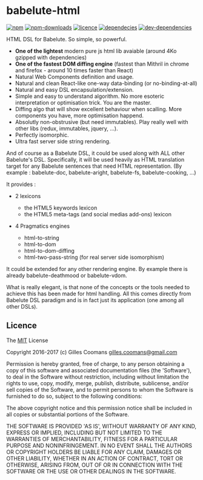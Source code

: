 # babelute-html

[![npm](https://img.shields.io/npm/v/babelute-html.svg)]()
[![npm-downloads](https://img.shields.io/npm/dm/babelute-html.svg)]()
[![licence](https://img.shields.io/npm/l/babelute-html.svg)]()
[![dependecies](https://img.shields.io/david/nomocas/babelute-html.svg)]()
[![dev-dependencies](https://img.shields.io/david/dev/nomocas/babelute-html.svg)]()

HTML DSL for Babelute. So simple, so powerful.

- __One of the lightest__ modern pure js html lib avaiable (around 4Ko gzipped with dependencies) 
- __One of the fastest DOM diffing engine__ (fastest than Mithril in chrome and firefox - around 10 times faster than React)
- Natural Web Components definition and usage.
- Natural and clean React-like one-way data-binding (or no-binding-at-all)
- Natural and easy DSL encapsulation/extension.
- Simple and easy to understand algorithm. No more esoteric interpretation or optimisation trick. You are the master.
- Diffing algo that will show excellent behaviour when scalling. More components you have, more optimisation happend.
- Absolutly non-obstrusive (but need immutables). Play really well with other libs (redux, immutables, jquery, ...).
- Perfectly isomorphic. 
- Ultra fast server side string rendering.

And of course as a Babelute DSL, it could be used along with ALL other Babelute's DSL. 
Specifically, it will be used heavily as HTML translation target for any Babelute sentences that need HTML representation.
(By example : babelute-doc, babelute-aright, babelute-fs, babelute-cooking, ...)

It provides :
- 2 lexicons
	- the HTML5 keywords lexicon
	- the HTML5 meta-tags (and social medias add-ons) lexicon

- 4 Pragmatics engines
	- html-to-string
	- html-to-dom
	- html-to-dom-diffing
	- html-two-pass-string (for real server side isomorphism)


It could be extended for any other rendering engine. By example there is already babelute-deathmood or babelute-vdom.

What is really elegant, is that none of the concepts or the tools needed to achieve this has been made for html handling. All this comes directly from Babelute DSL paradigm and is in fact just its application (one among all other DSLs).

## Licence

The [MIT](http://opensource.org/licenses/MIT) License

Copyright 2016-2017 (c) Gilles Coomans <gilles.coomans@gmail.com>

Permission is hereby granted, free of charge, to any person obtaining a copy of this software and associated documentation files (the 'Software'), to deal in the Software without restriction, including without limitation the rights to use, copy, modify, merge, publish, distribute, sublicense, and/or sell copies of the Software, and to permit persons to whom the Software is furnished to do so, subject to the following conditions:

The above copyright notice and this permission notice shall be included in all copies or substantial portions of the Software.

THE SOFTWARE IS PROVIDED 'AS IS', WITHOUT WARRANTY OF ANY KIND, EXPRESS OR IMPLIED, INCLUDING BUT NOT LIMITED TO THE WARRANTIES OF MERCHANTABILITY, FITNESS FOR A PARTICULAR PURPOSE AND NONINFRINGEMENT. IN NO EVENT SHALL THE AUTHORS OR COPYRIGHT HOLDERS BE LIABLE FOR ANY CLAIM, DAMAGES OR OTHER LIABILITY, WHETHER IN AN ACTION OF CONTRACT, TORT OR OTHERWISE, ARISING FROM, OUT OF OR IN CONNECTION WITH THE SOFTWARE OR THE USE OR OTHER DEALINGS IN THE SOFTWARE.
